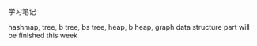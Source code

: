 学习笔记


hashmap, tree, b tree, bs tree, heap, b heap, graph
data structure part will be finished this week
